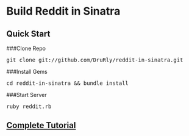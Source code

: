 # Build Reddit in Sinatra

## Quick Start 
###Clone Repo
<pre>git clone git://github.com/DruRly/reddit-in-sinatra.git</pre>

###Install Gems 
<pre>cd reddit-in-sinatra && bundle install</pre> 

###Start Server
<pre>ruby reddit.rb</pre>

## [Complete Tutorial](http://www.drurly.com/blog/2012/06/05/build-reddit-in-sinatra/)
